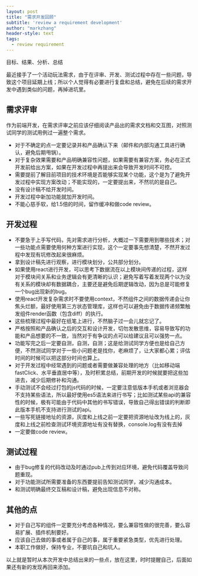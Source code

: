 ```yaml
---
layout: post
title: "需求开发回顾"
subtitle: 'review a requirement development'
author: "markzhang"
header-style: text
tags:
  - review requirement
---
```


目标、结果、分析、总结

最近接手了一个活动玩法需求，由于在评审、开发、测试过程中存在一些问题，导致这个项目延期上线；所以个人觉得有必要进行复盘和总结，避免在后续的需求开发中遇到类似的问题，再掉进坑里。

## 需求评审
作为前端开发，在需求评审之前应该仔细阅读产品出的需求文档和交互图，对照测试同学的测试用例过一遍整个需求。
* 对于不确定的点一定要记录并和产品确认下来（邮件和内部沟通工具进行确认，避免后期甩锅）。
* 对于复杂效果需要和产品明确兼容性问题，如果需要有兼容方案，务必在正式开发前给出方案，如果在开发过程中再提出来会导致开发时间不可控。
* 需要提前了解目前项目的技术环境是否能够实现某个功能，这个是为了避免开发过程中实现方案改动；不能实现的，一定要提出来，不然坑的是自己。
* 没有设计稿不给开发时间。
* 开发过程中新加功能就加开发时间。
* 不能心慈手软，给1.5倍的时间，留作缓冲和做code review。

## 开发过程
* 不要急于上手写代码，先对需求进行分析，大概过一下需要用到哪些技术；对一些功能点需要使用何种方案进行实现，这个一定要事先想清楚，不然开发过程中发现有坑修改起来很麻烦。
* 拿到设计稿先进行观察，进行模块划分，公共部分划分。
* 如果使用react进行开发，可以思考下数据流在以上模块间传递的过程，这样对于模块间关系和业务逻辑会有更清晰的认识；避免写着写着发现两个以为没有关系的模块却有数据耦合，主要还是避免后期逻辑改动，因为总是可能修复一个bug出现新的bug。
* 使用react开发复杂需求时不要使用context，不然组件之间的数据传递会让你焦头烂额，最好使用第三方状态管理库，这样也可以避免由于数据传递频繁触发组件render函数（包含diff）的执行。
* 这些梳理过程中最好在纸笔上进行，不然脑子过一会儿就忘记了。
* 严格按照和产品确认之后的交互和设计开发，切勿发散思维，容易导致写的功能和产品想要的不一致，当然对于有争议的点可以给建议且可以强势一点。
* 功能写完之后一定要自测，自测，自测；这是给测试同学方便也是给自己方便，不然测试同学对于一些小问题老是找你，老麻烦了，让大家都心累；评估时间的时候可以把这部分时间也算上。
* 对于开发过程中经常遇到的问题或者需要做兼容处理的地方（比如移动端fastClick、水平垂直居中等），及时积累总结，前期开发的时候就要把这些加进去，减少后期修补和沟通。
* 手动测试不会经过打包的js代码的时候，一定要注意低版本手机或者浏览器会不支持某些语法，所以最好使用es5语法来进行书写；比如测试某些api的兼容性的时候，极有可能由于代码中其他的书写错误，导致自己得出错误的判断即此版本手机不支持进行测试的api。
* 一些写死链接地址的资源，灰度和上线之前一定要把资源地址改为线上的，灰度和上线之前检查测试环境资源地址有没有替换，console.log有没有去掉
* 一定要做code review。

## 测试过程
* 由于bug修复的代码改动及时通过pub上传到对应环境，避免代码覆盖导致问题重现。
* 对于功能测试所需要准备的东西要提前告知测试同学，减少沟通成本。
* 和测试明确最终交互稿和设计稿，避免出现信息不对称。

## 其他的点
* 对于自己写的组件一定要充分考虑各种情况，要么兼容性做的很完善，要么容易扩展、插件机制要好。
* 应该自己去做的事或者属于自己的事，属于重要紧急类型，优先进行处理。
* 本职工作做好，保持专业，不要坑自己和坑人。

以上就是暂时从本次开发中总结出来的一些点，放在这里，时时提醒自己，后面如果还有新的发现再回来添加。